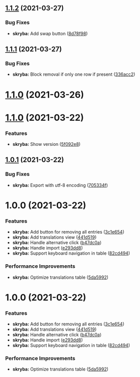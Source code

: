 ## [1.1.2](https://github.com/TheUnderScorer/skryba/compare/client-1.1.1...client-1.1.2) (2021-03-27)


### Bug Fixes

* **skryba:** Add swap button ([8d78f98](https://github.com/TheUnderScorer/skryba/commit/8d78f987cc652c9a14fc076752a51b143505e530))

## [1.1.1](https://github.com/TheUnderScorer/skryba/compare/client-1.1.0...client-1.1.1) (2021-03-27)


### Bug Fixes

* **skryba:** Block removal if only one row if present ([336acc2](https://github.com/TheUnderScorer/skryba/commit/336acc2f7958591900cee5d6ddea42e79c4f4784))

# [1.1.0](https://github.com/TheUnderScorer/skryba/compare/api-1.0.0...api-1.1.0) (2021-03-26)

# [1.1.0](https://github.com/TheUnderScorer/skryba/compare/client-1.0.1...client-1.1.0) (2021-03-22)


### Features

* **skryba:** Show version ([5f092e8](https://github.com/TheUnderScorer/skryba/commit/5f092e81812c8ba2885939aae63b54a0e53b8c0b))

## [1.0.1](https://github.com/TheUnderScorer/skryba/compare/client-1.0.0...client-1.0.1) (2021-03-22)


### Bug Fixes

* **skryba:** Export with utf-8 encoding ([705334f](https://github.com/TheUnderScorer/skryba/commit/705334feca11143d3d7cb1f234c84be98e76f9b1))

# 1.0.0 (2021-03-22)


### Features

* **skryba:** Add button for removing all entries ([3c1e654](https://github.com/TheUnderScorer/skryba/commit/3c1e65408dabb2dc37729a9904c351f99b5c1eec))
* **skryba:** Add translations view ([441d519](https://github.com/TheUnderScorer/skryba/commit/441d5192cf6362cf35ed9cdd94580b1c287fc59f))
* **skryba:** Handle alternative click ([b47dc0a](https://github.com/TheUnderScorer/skryba/commit/b47dc0a16ac5a2d450edf7ba4fa3e00f053e6be3))
* **skryba:** Handle import ([e293dd8](https://github.com/TheUnderScorer/skryba/commit/e293dd8ca13112b84342a6c847411780f75239ee))
* **skryba:** Support keyboard navigation in table ([82cd494](https://github.com/TheUnderScorer/skryba/commit/82cd494db81663abd1e410831387e05c0c42ebdf))


### Performance Improvements

* **skryba:** Optimize translations table ([5da5992](https://github.com/TheUnderScorer/skryba/commit/5da5992f2193a9010449ae497146f6ddba6bbd16))

# 1.0.0 (2021-03-22)


### Features

* **skryba:** Add button for removing all entries ([3c1e654](https://github.com/TheUnderScorer/skryba/commit/3c1e65408dabb2dc37729a9904c351f99b5c1eec))
* **skryba:** Add translations view ([441d519](https://github.com/TheUnderScorer/skryba/commit/441d5192cf6362cf35ed9cdd94580b1c287fc59f))
* **skryba:** Handle alternative click ([b47dc0a](https://github.com/TheUnderScorer/skryba/commit/b47dc0a16ac5a2d450edf7ba4fa3e00f053e6be3))
* **skryba:** Handle import ([e293dd8](https://github.com/TheUnderScorer/skryba/commit/e293dd8ca13112b84342a6c847411780f75239ee))
* **skryba:** Support keyboard navigation in table ([82cd494](https://github.com/TheUnderScorer/skryba/commit/82cd494db81663abd1e410831387e05c0c42ebdf))


### Performance Improvements

* **skryba:** Optimize translations table ([5da5992](https://github.com/TheUnderScorer/skryba/commit/5da5992f2193a9010449ae497146f6ddba6bbd16))
